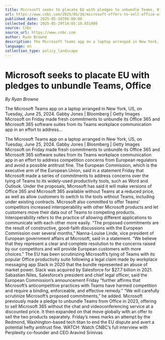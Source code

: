 ```yaml
---
title: Microsoft seeks to placate EU with pledges to unbundle Teams, Office
url: https://www.cnbc.com/2025/05/16/microsoft-offers-to-sell-office-without-teams-to-placate-eu-regulators.html
published_date: 2025-05-16T00:00:00
collected_date: 2025-05-29T14:05:10.851909
source: Cnbc
source_url: https://www.cnbc.com
author: Ryan Browne
description: The Microsoft Teams app on a laptop arranged in New York, US, on Tuesday, June 25, 2024. Gabby Jones | Bloomberg | Getty Images Microsoft on Friday made fresh commitments to unbundle its Office 365 and Microsoft 365 software suites from its Teams workplace communication app in an effort to address...
language: en
collection_type: policy_landscape
---
```


# Microsoft seeks to placate EU with pledges to unbundle Teams, Office

*By Ryan Browne*

The Microsoft Teams app on a laptop arranged in New York, US, on Tuesday, June 25, 2024. Gabby Jones | Bloomberg | Getty Images Microsoft on Friday made fresh commitments to unbundle its Office 365 and Microsoft 365 software suites from its Teams workplace communication app in an effort to address...

The Microsoft Teams app on a laptop arranged in New York, US, on Tuesday, June 25, 2024. Gabby Jones | Bloomberg | Getty Images Microsoft on Friday made fresh commitments to unbundle its Office 365 and Microsoft 365 software suites from its Teams workplace communication app in an effort to address competition concerns from European regulators and avoid a possible antitrust fine. The European Commission, which is the executive arm of the European Union, said in a statement Friday that Microsoft made a series of commitments to address concerns over the tying of Teams to its widely-used productivity tools, such as Word and Outlook. Under the proposals, Microsoft has said it will make versions of Office 365 and Microsoft 365 available without Teams at a reduced price, as well as allow customers to switch to the tools without Teams, including under existing contracts. Microsoft also committed to offer Teams’ competitors increased interoperability with other Microsoft products and let customers move their data out of Teams to competing products. Interoperability refers to the practice of allowing different applications to communicate with each other more easily. “The proposed commitments are the result of constructive, good-faith discussions with the European Commission over several months,” Nanna-Louise Linde, vice president of European government affairs at Microsoft, said in a statement. “We believe that they represent a clear and complete resolution to the concerns raised by our competitors and will provide European customers with more choices.” The EU has been scrutinizing Microsoft’s tying of Teams with its popular Office productivity suite following a legal claim made by workplace messaging app Slack in 2020 that the bundle represented an abuse of market power. Slack was acquired by Salesforce for $27.7 billion in 2021. Sabastian Niles, Salesforce’s president and chief legal officer, said the European Commission’s announcement Friday “further affirms that Microsoft’s anticompetitive practices with Teams have harmed competition and require a binding, enforceable, and effective remedy.” “We will carefully scrutinize Microsoft’s proposed commitments,” he added. Microsoft previously made a pledge to unbundle Teams from Office in 2023, offering to sell Microsoft 365 without the chat and videoconferencing service at a discounted price. It then expanded on that move globally with an offer to sell the two products separately. Friday’s news marks an attempt by the Redmond, Washington-based tech titan to end the EU dispute and avert a potential hefty antitrust fine. WATCH: Watch CNBC’s full interview with Perplexity co-founder and CEO Aravind Srinivas